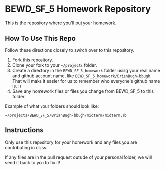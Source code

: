 BEWD_SF_5 Homework Repository
=============================

This is the repository where you'll put your homework.

How To Use This Repo
-----------------------

Follow these directions closely to switch over to this repository.

1. Fork this repository.
2. Clone your fork to your ```~/projects``` folder.
3. Create a directory in the ```BEWD_SF_5_homework``` folder using your real name and github account name, like ```BEWD_SF_5_homework/BrianBugh-bbugh```. That will make it easier for us to remember who everyone's github name is. :)
4. Save any homework files or files you change from BEWD_SF_5 to this folder.

Example of what your folders should look like:

```
~/projects/BEWD_SF_5/BrianBugh-bbugh/midterm/midterm.rb
```

Instructions
-------------

Only use this repository for your homework and any files you are contributing in class.

If any files are in the pull request outside of your personal folder, we will send it back to you to fix it!
